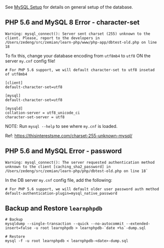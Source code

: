See [MySQL Setup](https://github.com/zemian/learn-mysql) for details on general setup of the database.

## PHP 5.6 and MySQL 8 Error - character-set

```
Warning: mysql_connect(): Server sent charset (255) unknown to the client. Please, report to the developers in /Users/zedeng/src/zemian/learn-php/www/php-app/dbtest-old.php on line 18
```

To fix this, change your database encoding from `utf8mb4` to `utf8` ON the server `my.cnf` config file!

```	
# For PHP 5.6 support, we will default character-set to utf8 insetad of utf8mb4

[client]
default-character-set=utf8
 
[mysql]
default-character-set=utf8
 
[mysqld]
collation-server = utf8_unicode_ci
character-set-server = utf8
```

NOTE: Run `mysql --help` to see where `my.cnf` is loaded.

Ref: https://thisinterestsme.com/charset-255-unknown-mysql/

## PHP 5.6 and MySQL Error - password

```
Warning: mysql_connect(): The server requested authentication method unknown to the client [caching_sha2_password] in /Users/zedeng/src/zemian/learn-php/php/dbtest-old.php on line 18`
```

In the DB server `my.cnf` config file, add the following:

```
# For PHP 5.6 support, we will default older user password auth method
default-authentication-plugin=mysql_native_password
```

## Backup and Restore `learnphpdb`

```
# Backup
mysqldump --single-transaction --quick --no-autocommit --extended-insert=false -u root learnphpdb > learnphpdb-`date +%s`-dump.sql

# Restore
mysql -f -u root learnphpdb < learnphpdb-<date>-dump.sql
```
